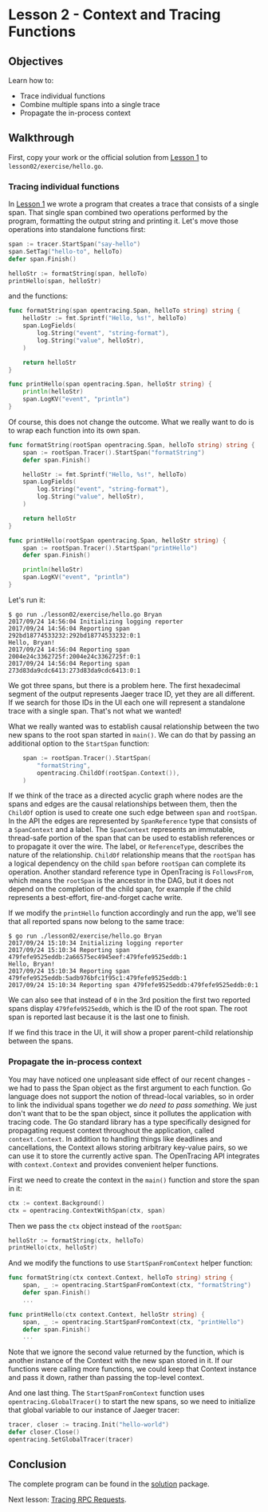 # Lesson 2 - Context and Tracing Functions

## Objectives

Learn how to:

* Trace individual functions
* Combine multiple spans into a single trace
* Propagate the in-process context

## Walkthrough

First, copy your work or the official solution from [Lesson 1](../lesson01) to `lesson02/exercise/hello.go`.

### Tracing individual functions

In [Lesson 1](../lesson01) we wrote a program that creates a trace that consists of a single span.
That single span combined two operations performed by the program, formatting the output string
and printing it. Let's move those operations into standalone functions first:

```go
span := tracer.StartSpan("say-hello")
span.SetTag("hello-to", helloTo)
defer span.Finish()

helloStr := formatString(span, helloTo)
printHello(span, helloStr)
```

and the functions:

```go
func formatString(span opentracing.Span, helloTo string) string {
    helloStr := fmt.Sprintf("Hello, %s!", helloTo)
    span.LogFields(
        log.String("event", "string-format"),
        log.String("value", helloStr),
    )

    return helloStr
}

func printHello(span opentracing.Span, helloStr string) {
    println(helloStr)
    span.LogKV("event", "println")
}
```

Of course, this does not change the outcome. What we really want to do is to wrap each function into its own span.

```go
func formatString(rootSpan opentracing.Span, helloTo string) string {
    span := rootSpan.Tracer().StartSpan("formatString")
    defer span.Finish()

    helloStr := fmt.Sprintf("Hello, %s!", helloTo)
    span.LogFields(
        log.String("event", "string-format"),
        log.String("value", helloStr),
    )

    return helloStr
}

func printHello(rootSpan opentracing.Span, helloStr string) {
    span := rootSpan.Tracer().StartSpan("printHello")
    defer span.Finish()

    println(helloStr)
    span.LogKV("event", "println")
}
```

Let's run it:

```
$ go run ./lesson02/exercise/hello.go Bryan
2017/09/24 14:56:04 Initializing logging reporter
2017/09/24 14:56:04 Reporting span 292bd18774533232:292bd18774533232:0:1
Hello, Bryan!
2017/09/24 14:56:04 Reporting span 2004e24c3362725f:2004e24c3362725f:0:1
2017/09/24 14:56:04 Reporting span 273d83da9cdc6413:273d83da9cdc6413:0:1
```

We got three spans, but there is a problem here. The first hexadecimal segment of the output represents
Jaeger trace ID, yet they are all different. If we search for those IDs in the UI each one will represent
a standalone trace with a single span. That's not what we wanted!

What we really wanted was to establish causal relationship between the two new spans to the root
span started in `main()`. We can do that by passing an additional option to the `StartSpan`
function:

```go
    span := rootSpan.Tracer().StartSpan(
        "formatString",
        opentracing.ChildOf(rootSpan.Context()),
    )
```

If we think of the trace as a directed acyclic graph where nodes are the spans and edges are
the causal relationships between them, then the `ChildOf` option is used to create one such
edge between `span` and `rootSpan`. In the API the edges are represented by `SpanReference` type
that consists of a `SpanContext` and a label. The `SpanContext` represents an immutable, thread-safe
portion of the span that can be used to establish references or to propagate it over the wire.
The label, or `ReferenceType`, describes the nature of the relationship. `ChildOf` relationship
means that the `rootSpan` has a logical dependency on the child `span` before `rootSpan` can
complete its operation. Another standard reference type in OpenTracing is `FollowsFrom`, which
means the `rootSpan` is the ancestor in the DAG, but it does not depend on the completion of the
child span, for example if the child represents a best-effort, fire-and-forget cache write.

If we modify the `printHello` function accordingly and run the app, we'll see that all reported
spans now belong to the same trace:

```
$ go run ./lesson02/exercise/hello.go Bryan
2017/09/24 15:10:34 Initializing logging reporter
2017/09/24 15:10:34 Reporting span 479fefe9525eddb:2a66575ec4945eef:479fefe9525eddb:1
Hello, Bryan!
2017/09/24 15:10:34 Reporting span 479fefe9525eddb:5adb976bfc1f95c1:479fefe9525eddb:1
2017/09/24 15:10:34 Reporting span 479fefe9525eddb:479fefe9525eddb:0:1
```

We can also see that instead of `0` in the 3rd position the first two reported spans display
`479fefe9525eddb`, which is the ID of the root span. The root span is reported last because
it is the last one to finish.

If we find this trace in the UI, it will show a proper parent-child relationship between the spans.

### Propagate the in-process context

You may have noticed one unpleasant side effect of our recent changes - we had to pass the Span object
as the first argument to each function. Go language does not support the notion of thread-local variables,
so in order to link the individual spans together we _do need to pass something_. We just don't want that
to be the span object, since it pollutes the application with tracing code. The Go standard library has
a type specifically designed for propagating request context throughout the application, called
`context.Context`. In addition to handling things like deadlines and cancellations, the Context
allows storing arbitrary key-value pairs, so we can use it to store the currently active span.
The OpenTracing API integrates with `context.Context` and provides convenient helper functions.

First we need to create the context in the `main()` function and store the span in it:

```go
ctx := context.Background()
ctx = opentracing.ContextWithSpan(ctx, span)
```

Then we pass the `ctx` object instead of the `rootSpan`:

```go
helloStr := formatString(ctx, helloTo)
printHello(ctx, helloStr)
```

And we modify the functions to use `StartSpanFromContext` helper function:

```go
func formatString(ctx context.Context, helloTo string) string {
    span, _ := opentracing.StartSpanFromContext(ctx, "formatString")
    defer span.Finish()
    ...

func printHello(ctx context.Context, helloStr string) {
    span, _ := opentracing.StartSpanFromContext(ctx, "printHello")
    defer span.Finish()
    ...
```

Note that we ignore the second value returned by the function, which is another instance of the Context
with the new span stored in it. If our functions were calling more functions, we could keep that Context
instance and pass it down, rather than passing the top-level context.

And one last thing. The `StartSpanFromContext` function uses `opentracing.GlobalTracer()` to start the
new spans, so we need to initialize that global variable to our instance of Jaeger tracer:

```go
tracer, closer := tracing.Init("hello-world")
defer closer.Close()
opentracing.SetGlobalTracer(tracer)
```

## Conclusion

The complete program can be found in the [solution](./solution) package.

Next lesson: [Tracing RPC Requests](../lesson03).
